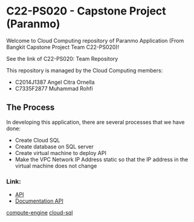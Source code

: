 # C22-PS020 - Capstone Project (Paranmo)
Welcome to Cloud Computing repository of Paranmo Application (From Bangkit Capstone Project Team C22-PS020)!

See the link of C22-PS020: Team Repository

This repository is managed by the Cloud Computing members:

- C2014J1387 Angel Citra Ornella
- C7335F2877 Muhammad Rohfi

## The Process
In developing this application, there are several processes that we have done:

- Create Cloud SQL
- Create database on SQL server
- Create virtual machine to deploy API
- Make the VPC Network IP Address static so that the IP address in the virtual machine does not change

### Link: 
- [API](http://35.192.159.34/API/)
- [Documentation API](http://35.192.159.34/Documentation-API)

[compute-engine]('https://user-images.githubusercontent.com/79566120/173049077-a631ce91-3117-485b-80d3-045d4d878864.png')
[cloud-sql]('https://user-images.githubusercontent.com/79566120/173049093-541f90a9-619f-40ee-96b2-d25713adc5c3.png')

